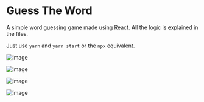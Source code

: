 # Guess The Word

A simple word guessing game made using React. All the logic is explained in the files.

Just use `yarn` and `yarn start` or the `npx` equivalent.

![image](https://github.com/gustavocrvlh/GuessTheWord-PTBR/assets/85922093/9c039e51-7c20-4b7f-8b7a-3df4c0aa8111)


![image](https://github.com/gustavocrvlh/GuessTheWord-PTBR/assets/85922093/3970febb-605b-4643-a65c-99ce53174a89)


![image](https://github.com/gustavocrvlh/GuessTheWord-PTBR/assets/85922093/783cc995-8bc9-425e-b06c-5612f77cf012)


![image](https://github.com/gustavocrvlh/GuessTheWord-PTBR/assets/85922093/5cf47078-8b44-4d77-9b91-c2579f97744c)
